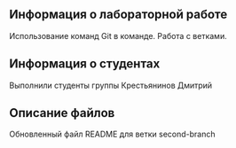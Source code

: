 ## Информация о лабораторной работе

Использование команд Git в команде. Работа с ветками.

## Информация о студентах

Выполнили студенты группы 
Крестьянинов Дмитрий

## Описание файлов

Обновленный файл README для ветки second-branch